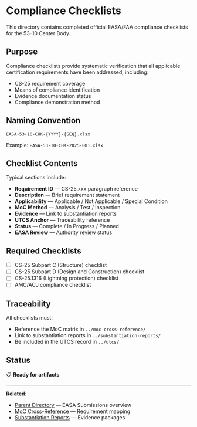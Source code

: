 # Compliance Checklists

This directory contains completed official EASA/FAA compliance checklists for the 53-10 Center Body.

## Purpose

Compliance checklists provide systematic verification that all applicable certification requirements have been addressed, including:
- CS-25 requirement coverage
- Means of compliance identification
- Evidence documentation status
- Compliance demonstration method

## Naming Convention

```
EASA-53-10-CHK-{YYYY}-{SEQ}.xlsx
```

Example: `EASA-53-10-CHK-2025-001.xlsx`

## Checklist Contents

Typical sections include:
- **Requirement ID** — CS-25.xxx paragraph reference
- **Description** — Brief requirement statement
- **Applicability** — Applicable / Not Applicable / Special Condition
- **MoC Method** — Analysis / Test / Inspection
- **Evidence** — Link to substantiation reports
- **UTCS Anchor** — Traceability reference
- **Status** — Complete / In Progress / Planned
- **EASA Review** — Authority review status

## Required Checklists

- [ ] CS-25 Subpart C (Structure) checklist
- [ ] CS-25 Subpart D (Design and Construction) checklist
- [ ] CS-25.1316 (Lightning protection) checklist
- [ ] AMC/ACJ compliance checklist

## Traceability

All checklists must:
- Reference the MoC matrix in `../moc-cross-reference/`
- Link to substantiation reports in `../substantiation-reports/`
- Be included in the UTCS record in `../utcs/`

## Status

📋 **Ready for artifacts**

---

**Related**:
- [Parent Directory](../) — EASA Submissions overview
- [MoC Cross-Reference](../moc-cross-reference/) — Requirement mapping
- [Substantiation Reports](../substantiation-reports/) — Evidence packages
